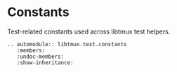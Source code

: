 # Constants

Test-related constants used across libtmux test helpers.

```{eval-rst}
.. automodule:: libtmux.test.constants
   :members:
   :undoc-members:
   :show-inheritance:
``` 